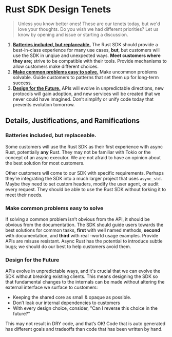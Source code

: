 # Rust SDK Design Tenets
> Unless you know better ones! These are our tenets today, but we'd love your thoughts. Do you wish we had different priorities? Let us know by opening and issue or starting a discussion.
1. [**Batteries included, but replaceable.**](#batteries-included-but-replaceable) The Rust SDK should provide a best-in-class experience for many use cases, **but**, but customers will use the SDK in unqiue and unexpected ways. **Meet customers where they are;** strive to be compatible with their tools. Provide mechanisms to allow customers make different choices.
2. [**Make common problems easy to solve.**](#make-common-problems-easy-to-solve) Make uncommon problems solvable. Guide customers to patterns that set them up for long-term success.
3. [**Design for the Future.**](#design-for-the-future) APIs will evolve in unpredictable directions, new protocols will gain adoption, and new services will be created that we never could have imagined. Don’t simplify or unify code today that prevents evolution tomorrow.

## Details, Justifications, and Ramifications

### Batteries included, but replaceable.

Some customers will use the Rust SDK as their first experience with async Rust, potentially **any** Rust. They may not be familiar with Tokio or the concept of an async executor. We are not afraid to have an opinion about the best solution for most customers.

Other customers will come to our SDK with specific requirements. Perhaps they’re integrating the SDK into a much larger project that uses `async_std`. Maybe they need to set custom headers, modify the user agent, or audit every request. They should be able to use the Rust SDK without forking it to meet their needs.

### Make common problems easy to solve

If solving a common problem isn’t obvious from the API, it should be obvious from the documentation. The SDK should guide users towards the best solutions for common tasks, **first** with well named methods, **second** with documentation, and **third** with real -world usage examples. Provide APIs are misuse resistant. Async Rust has the potential to introduce subtle bugs; we should do our best to help customers avoid them.

### Design for the Future

APIs evolve in unpredictable ways, and it's crucial that we can evolve the SDK without breaking existing clients. This means designing the SDK so that fundamental changes to the internals can be made without altering the external interface we surface to customers:

* Keeping the shared core as small & opaque as possible.
* Don’t leak our internal dependencies to customers
* With every design choice, consider, "Can I reverse this choice in the future?"

This may not result in DRY code, and that’s OK! Code that is auto generated has different goals and tradeoffs than code that has been written by hand.
